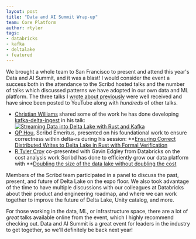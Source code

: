 ```yaml
---
layout: post
title: "Data and AI Summit Wrap-up"
team: Core Platform
author: rtyler
tags:
- databricks
- kafka
- deltalake
- featured
---
```


We brought a whole team to San Francisco to present and attend this year's Data and
AI Summit, and it was a blast! 
I
would consider the event a success both in the attendance to the Scribd hosted
talks and the number of talks which discussed patterns we have adopted in our
own data and ML platform.
The three talks I [wrote about
previously](/blog/2022/data-ai-summit-2022.html) were well received and have
since been posted to YouTube along with _hundreds_ of other talks. 

* [Christian Williams](https://github.com/xianwill) shared some of the
work he has done developing
[kafka-delta-ingest](https://github.com/scribd/kafka-delta-ingest) in his talk:
[![Streaming Data into Delta Lake with Rust and Kafka](https://img.youtube.com/vi/do4jsxeKfd4/hqdefault.jpg)](https://www.youtube.com/watch?v=do4jsxeKfd4&list=PLTPXxbhUt-YVWi_cf2UUDc9VZFLoRgu0l&index=195)
* [QP Hou](https://github.com/houqp), Scribd Emeritus, presented on
his foundational work to ensure correctness within delta-rs during his session:
**[Ensuring Correct Distributed Writes to Delta Lake in Rust with Formal
Verification](https://www.youtube.com/watch?v=ABoCnrVWCKY&list=PLTPXxbhUt-YVWi_cf2UUDc9VZFLoRgu0l&index=112)
* [R Tyler Croy](https://github.com/rtyler) co-presented with Gavin
Edgley from Databricks on the cost analysis work Scribd has done to efficiently
grow our data platform with **[Doubling the size of the data lake without doubling the
cost](
https://www.youtube.com/watch?v=9QDRD0PzqCE&list=PLTPXxbhUt-YVWi_cf2UUDc9VZFLoRgu0l&index=122)

Members of the Scribd team participated in a panel to discuss the past,
present, and future of Delta Lake on the expo floor. We also took advantage of
the time to have multiple discussions with our colleagues at Databricks about
their product and engineering roadmap, and where we can work together to
improve the future of Delta Lake, Unity catalog, and more.

For those working in the data, ML, or infrastructure space, there are a lot of
_great_ talks available online from the event, which I highly recommend
checking out. Data and AI Summit is a great event for leaders in the industry
to get together, so we'll definitely be back next year!
